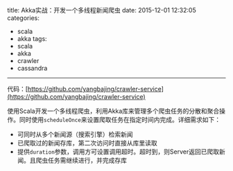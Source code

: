 title: Akka实战：开发一个多线程新闻爬虫
date: 2015-12-01 12:32:05
categories:
- scala
- akka
tags:
- scala
- akka
- crawler
- cassandra
---

代码：[https://github.com/yangbajing/crawler-service](https://github.com/yangbajing/crawler-service)

使用Scala开发一个多线程爬虫，利用Akka库来管理多个爬虫任务的分散和聚合操作。同时使用`scheduleOnce`来设置爬取任务在指定时间内完成。详细需求如下：

- 可同时从多个新闻源（搜索引擎）检索新闻
- 已爬取过的新闻存库，第二次访问时直接从库里读取
- 提供`duration`参数，调用方可设置调用超时。超时到，则Server返回已爬取新闻。且爬虫任务需继续进行，并完成存库


